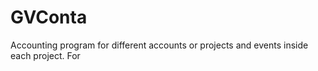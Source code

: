 # GVConta
Accounting program for different accounts or projects and events inside each project. For 
